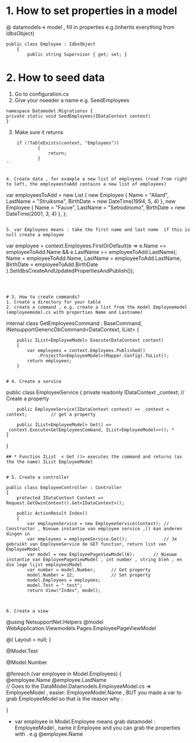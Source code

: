 # 1. How to set properties in a model
@ datamodels-> model , fill in properties e.g.(inherits everything from IdbsObject)
```
public class Employee : IdbsObject
	{
		public string Supervisor { get; set; }

```

# 2. How to seed data
1. Go to configuration.cs
2. Give your nseeder a name e.g. SeedEmployees
```
namespace Datamodel.Migrationsv {
private static void SeedEmployees(IDataContext context)
}

```

3. Make sure it returns
```
	if (!TableExists(context, "Employees"))
			{
				return;
			}
``


4. Create data , for example a new list of employees (read from right to left, the employeestoAdd contains a new list of employees)
```
var employeesToAdd = new List<Employee>
			{
				new Employee
				{
					Name = "Allard",
					LastName = "Struiksma",
					BirthDate = new DateTime(1994, 5, 4)
				},
				new Employee
				{
					Name = "Fauve",
					LastName = "Setrodinomo",
					BirthDate = new DateTime(2001, 3, 4)
				},
			};      
```

5. var Employees means : take the first name and last name  if this is null create a employee
```
var employee = context.Employees.FirstOrDefault(e => e.Name == employeeToAdd.Name && e.LastName == employeeToAdd.LastName);
Name = employeeToAdd.Name,
						LastName = employeeToAdd.LastName,
						BirthDate = employeeToAdd.BirthDate
					}.SetIdbsCreateAndUpdatedPropertiesAndPublish());
```



# 3. How to create commands? 
1. Create a directory for your table
2. create a command , e.g. create a list from the model Employeemodel (employeemodel.cs with properties Name and Lastname)
```
internal class GetEmployeesCommand : BaseCommand, INetsupportGenericDbCommand<DataContext, IList<EmployeeModel>>
	{

		public IList<EmployeeModel> Execute(DataContext context)
		{
			var employees = context.Employees.Published()
				.ProjectTo<EmployeeModel>(Mapper.Config).ToList();
			return employees;
		}
```

# 4. Create a service

```
public class EmployeeService
	{
		private readonly IDataContext _context;				// Create a property 

		public EmployeeService(IDataContext context) => _context = context; 		// get a property 

		public IList<EmployeeModel> Get() => _context.Execute<GetEmployeesCommand, IList<EmployeeModel>>(); *
	}
}

```
## * Function IList  < Get ()> executes the command and returns (as the the name) IList EmployeeModel


# 5. Create a controller
```
	public class EmployeeController : Controller
	{
		protected IDataContext Context => Request.GetOwinContext().Get<IDataContext>();

		public ActionResult Index()
		{
			var employeeService = new EmployeeService(Context);	// Constructor , Nieuwe instantie van employee service ,() kan anderen dingen in
			var employees = employeeService.Get();				// Je gebruikt van EmployeeService de GET functier, return list van EmployeeModel
			var model = new EmployeePageViewModel(6);       // Nieuwe instantie van EmployeePageViewModel , int number , string bleh , en die lege lijst employeesModel
			var number = model.Number;		// Get property
			model.Number = 12;              // Set property
			model.Employees = employees;
			model.Test = " test";
			return View("Index", model);

```


6. Create a view
```
@using NetsupportNet.Helpers
@model WebApplication.Viewmodels.Pages.EmployeePageViewModel

@{
	Layout = null;
}

<p>@Model.Test</p>				
<p>@Model.Number</p>
@foreach (var employee in Model.Employees) {
	<div>@employee.Name @employee.LastName</div>				// Goes to the DataModel.Datamodels.EmployeeModel.cs => EmployeeModel , easier: EmployeeModel.Name , BUT you made a var to grab EmployeeModel  so that is the reason why :
	
}
* var employee in Model.Employee means grab datamodel : EmployeeModel , name it Employee and you can grab the properties with .
e.g @employee.Name
```



```
